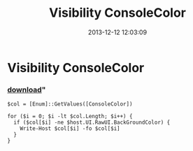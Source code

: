 ﻿---
pid:            4692
parent:         0
children:       
poster:         greg zakharov
title:          Visibility ConsoleColor
date:           2013-12-12 12:03:09
format:         posh
---

# Visibility ConsoleColor

### [download](4692.ps1)"



```posh
$col = [Enum]::GetValues([ConsoleColor])

for ($i = 0; $i -lt $col.Length; $i++) {
  if ($col[$i] -ne $host.UI.RawUI.BackGroundColor) {
    Write-Host $col[$i] -fo $col[$i]
  }
}
```
